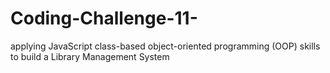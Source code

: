 # Coding-Challenge-11-
applying JavaScript class-based object-oriented programming (OOP) skills to build a Library Management System
